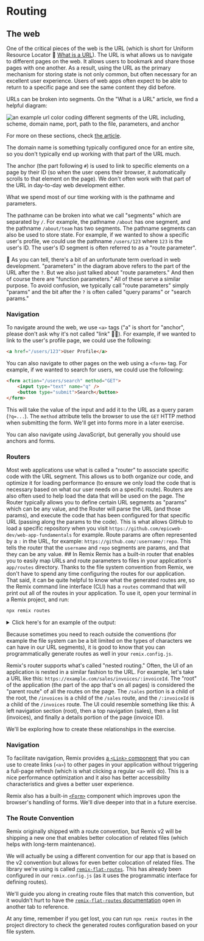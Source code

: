 # Routing

## The web

One of the critical pieces of the web is the URL (which is short for Uniform
Resource Locator 📜
[What is a URL](https://developer.mozilla.org/en-US/docs/Learn/Common_questions/Web_mechanics/What_is_a_URL)).
The URL is what allows us to navigate to different pages on the web. It allows
users to bookmark and share those pages with one another. As a result, using the
URL as the primary mechanism for storing state is not only common, but often
necessary for an excellent user experience. Users of web apps often expect to be
able to return to a specific page and see the same content they did before.

URLs can be broken into segments. On the "What is a URL" article, we find a
helpful diagram:

![an example url color coding different segments of the URL including, scheme, domain name, port, path to the file, parameters, and anchor](https://developer.mozilla.org/en-US/docs/Learn/Common_questions/Web_mechanics/What_is_a_URL/mdn-url-all.png)

For more on these sections, check
[the article](https://developer.mozilla.org/en-US/docs/Learn/Common_questions/Web_mechanics/What_is_a_URL).

The domain name is something typically configured once for an entire site, so
you don't typically end up working with that part of the URL much.

The anchor (the part following `#`) is used to link to specific elements on a
page by their ID (so when the user opens their browser, it automatically scrolls
to that element on the page). We don't often work with that part of the URL in
day-to-day web development either.

What we spend most of our time working with is the pathname and parameters.

The pathname can be broken into what we call "segments" which are separated by
`/`. For example, the pathname `/about` has one segment, and the pathname
`/about/team` has two segments. The pathname segments can also be used to store
state. For example, if we wanted to show a specific user's profile, we could use
the pathname `/users/123` where `123` is the user's ID. The user's ID segment is
often referred to as a "route parameter".

🦉 As you can tell, there's a bit of an unfortunate term overload in web
development. "parameters" in the diagram above refers to the part of the URL
after the `?`. But we also just talked about "route parameters." And then of
course there are "function parameters." All of these serve a similar purpose. To
avoid confusion, we typically call "route parameters" simply "params" and the
bit after the `?` is often called "query params" or "search params."

### Navigation

To navigate around the web, we use `<a>` tags ("a" is short for "anchor", please
don't ask why it's not called "link" 🤷‍♂️). For example, if we wanted to link to
the user's profile page, we could use the following:

```html
<a href="/users/123">User Profile</a>
```

You can also navigate to other pages on the web using a `<form>` tag. For
example, if we wanted to search for users, we could use the following:

```html
<form action="/users/search" method="GET">
	<input type="text" name="q" />
	<button type="submit">Search</button>
</form>
```

This will take the value of the input and add it to the URL as a query param
(`?q=...`). The `method` attribute tells the browser to use the `GET` HTTP
method when submitting the form. We'll get into forms more in a later exercise.

You can also navigate using JavaScript, but generally you should use anchors and
forms.

### Routers

Most web applications use what is called a "router" to associate specific code
with the URL segment. This allows us to both organize our code, and optimize it
for loading performance (to ensure we only load the code that is necessary based
on what our user needs on a specific route). Routers are also often used to help
load the data that will be used on the page. The Router typically allows you to
define certain URL segments as "params" which can be any value, and the Router
will parse the URL (and those params), and execute the code that has been
configured for that specific URL (passing along the params to the code). This is
what allows GitHub to load a specific repository when you visit
`https://github.com/epicweb-dev/web-app-fundamentals` for example. Route params
are often represented by a `:` in the URL, for example:
`https://github.com/:username/:repo`. This tells the router that the `username`
and `repo` segments are params, and that they can be any value. ## In Remix
Remix has a built-in router that enables you to easily map URLs and route
parameters to files in your application's `app/routes` directory. Thanks to the
file system convention from Remix, we don't have to spend any time configuring
the routes for our application. That said, it can be quite helpful to know what
the generated routes are, so the Remix command line interface (CLI) has a
`routes` command that will print out all of the routes in your application. To
use it, open your terminal in a Remix project, and run:

```zsh
npx remix routes
```

<details>
  <summary>Click here's for an example of the output:</summary>

```tsx
<Routes>
	<Route file="root.tsx">
		<Route path="admin/users/list" file="routes/admin.users.list.tsx" />
		<Route path="forgot-password" file="routes/forgot-password.tsx" />
		<Route path="images/:fileId" file="routes/images_+/$fileId.tsx" />
		<Route index file="routes/index.tsx" />
		<Route path="login" file="routes/login.tsx" />
		<Route path="logout" file="routes/logout.tsx" />
		<Route path="me" file="routes/me.tsx" />
		<Route path="onboarding" file="routes/onboarding.tsx" />
		<Route path="reset-password" file="routes/reset-password.tsx" />
		<Route
			path="resources/create-host"
			file="routes/resources+/create-host.tsx"
		/>
		<Route
			path="resources/create-renter"
			file="routes/resources+/create-renter.tsx"
		/>
		<Route
			path="resources/delete-image"
			file="routes/resources+/delete-image.tsx"
		/>
		<Route
			path="resources/image-upload"
			file="routes/resources+/image-upload.tsx"
		/>
		<Route path="resources/login" file="routes/resources+/login.tsx" />
		<Route path="settings/profile" file="routes/settings+/profile.tsx">
			<Route path="photo" file="routes/settings+/profile.photo.tsx" />
		</Route>
		<Route path="signup" file="routes/signup.tsx" />
		<Route path="users/:username" file="routes/users_+/$username.tsx">
			<Route path="host" file="routes/users_+/$username.host.tsx" />
			<Route path="renter" file="routes/users_+/$username.renter.tsx" />
			<Route index file="routes/users_+/$username.index.tsx" />
		</Route>
	</Route>
</Routes>
```

</details>

Because sometimes you need to reach outside the conventions (for example the
file system can be a bit limited on the types of characters we can have in our
URL segments), it is good to know that you can programmatically generate routes
as well in your `remix.config.js`.

Remix's router supports what's called "nested routing." Often, the UI of an
application is nested in a similar fashion to the URL. For example, let's take a
URL like this: `https://example.com/sales/invoices/:invoiceId`. The "root" of
the application (the part of the app that's on all pages) is considered the
"parent route" of all the routes on the page. The `/sales` portion is a child of
the root, the `/invoices` is a child of the `/sales` route, and the
`/:invoiceId` is a child of the `/invoices` route. The UI could resemble
something like this: A left navigation section (root), then a top navigation
(sales), then a list (invoices), and finally a details portion of the page
(invoice ID).

We'll be exploring how to create these relationships in the exercise.

### Navigation

To facilitate navigation, Remix provides
[a `<Link>` component](https://remix.run/docs/en/main/components/link) that you
can use to create links (`<a>`) to other pages in your application without
triggering a full-page refresh (which is what clicking a regular `<a>` will do).
This is a nice performance optimization and it also has better accessibility
characteristics and gives a better user experience.

Remix also has a built-in
[`<Form>`](https://remix.run/docs/en/main/components/form) component which
improves upon the browser's handling of forms. We'll dive deeper into that in a
future exercise.

### The Route Convention

Remix originally shipped with a route convention, but Remix v2 will be shipping
a new one that enables better colocation of related files (which helps with
long-term maintenance).

We will actually be using a different convention for our app that is based on
the v2 convention but allows for even better colocation of related files. The
library we're using is called
[`remix-flat-routes`](https://github.com/kiliman/remix-flat-routes). This has
already been configured in our `remix.config.js` (as it uses the programmatic
interface for defining routes).

We'll guide you along in creating route files that match this convention, but it
wouldn't hurt to have the
[`remix-flat-routes` documentation](https://github.com/kiliman/remix-flat-routes)
open in another tab to reference.

At any time, remember if you get lost, you can run `npx remix routes` in the
project directory to check the generated routes configuration based on your file
system.

```

```
